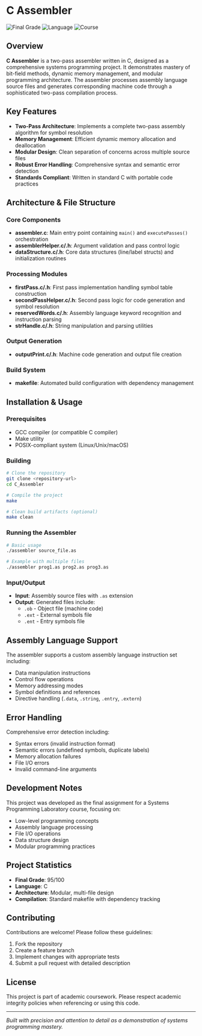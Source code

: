# C Assembler
![Final Grade](https://img.shields.io/badge/grade-95-brightgreen.svg)
![Language](https://img.shields.io/badge/language-C-blue.svg)
![Course](https://img.shields.io/badge/course-systems_programming_laboratory-lightgrey.svg)

## Overview
**C Assembler** is a two-pass assembler written in C, designed as a comprehensive systems programming project. It demonstrates mastery of bit-field methods, dynamic memory management, and modular programming architecture. The assembler processes assembly language source files and generates corresponding machine code through a sophisticated two-pass compilation process.

## Key Features
- **Two-Pass Architecture**: Implements a complete two-pass assembly algorithm for symbol resolution
- **Memory Management**: Efficient dynamic memory allocation and deallocation
- **Modular Design**: Clean separation of concerns across multiple source files
- **Robust Error Handling**: Comprehensive syntax and semantic error detection
- **Standards Compliant**: Written in standard C with portable code practices

## Architecture & File Structure

### Core Components
- **assembler.c**: Main entry point containing `main()` and `executePasses()` orchestration
- **assemblerHelper.c/.h**: Argument validation and pass control logic
- **dataStructure.c/.h**: Core data structures (line/label structs) and initialization routines

### Processing Modules
- **firstPass.c/.h**: First pass implementation handling symbol table construction
- **secondPassHelper.c/.h**: Second pass logic for code generation and symbol resolution
- **reservedWords.c/.h**: Assembly language keyword recognition and instruction parsing
- **strHandle.c/.h**: String manipulation and parsing utilities

### Output Generation
- **outputPrint.c/.h**: Machine code generation and output file creation

### Build System
- **makefile**: Automated build configuration with dependency management

## Installation & Usage

### Prerequisites
- GCC compiler (or compatible C compiler)
- Make utility
- POSIX-compliant system (Linux/Unix/macOS)

### Building
```bash
# Clone the repository
git clone <repository-url>
cd C_Assembler

# Compile the project
make

# Clean build artifacts (optional)
make clean
```

### Running the Assembler
```bash
# Basic usage
./assembler source_file.as

# Example with multiple files
./assembler prog1.as prog2.as prog3.as
```

### Input/Output
- **Input**: Assembly source files with `.as` extension
- **Output**: Generated files include:
  - `.ob` - Object file (machine code)
  - `.ext` - External symbols file
  - `.ent` - Entry symbols file

## Assembly Language Support
The assembler supports a custom assembly language instruction set including:
- Data manipulation instructions
- Control flow operations
- Memory addressing modes
- Symbol definitions and references
- Directive handling (`.data`, `.string`, `.entry`, `.extern`)

## Error Handling
Comprehensive error detection including:
- Syntax errors (invalid instruction format)
- Semantic errors (undefined symbols, duplicate labels)
- Memory allocation failures
- File I/O errors
- Invalid command-line arguments

## Development Notes
This project was developed as the final assignment for a Systems Programming Laboratory course, focusing on:
- Low-level programming concepts
- Assembly language processing
- File I/O operations
- Data structure design
- Modular programming practices

## Project Statistics
- **Final Grade**: 95/100
- **Language**: C
- **Architecture**: Modular, multi-file design
- **Compilation**: Standard makefile with dependency tracking

## Contributing
Contributions are welcome! Please follow these guidelines:
1. Fork the repository
2. Create a feature branch
3. Implement changes with appropriate tests
4. Submit a pull request with detailed description

## License
This project is part of academic coursework. Please respect academic integrity policies when referencing or using this code.

---
*Built with precision and attention to detail as a demonstration of systems programming mastery.*
